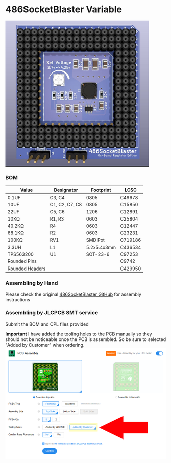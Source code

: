 # 486SocketBlaster Variable
<img align="center" alt="PCB image" width="450px" src="https://raw.githubusercontent.com/LimeProgramming/486SocketBlaster/main/gerbers/VariableVoltage/PCBimage.JPG"/>


### BOM
| Value | Designator | Footprint | LCSC |
|--|--|--|--|
| 0.1UF | C3, C4 | 0805 | C49678 |
| 10UF | C1, C2, C7, C8 | 0805 | C15850 |
| 22UF | C5, C6 | 1206 | C12891 |
| 10KΩ | R1, R3 | 0603 | C25804 | 
| 40.2KΩ | R4 | 0603 | C12447 | 
| 68.1KΩ | R2 | 0603 | C23231 | 
| 100KΩ | RV1 | SMD Pot | C719186 |
| 3.3UH | L1 | 5.2x5.4x3mm | C436534
| TPS563200 | U1 | SOT-23-6 | C97253
| Rounded Pins | | | C9742 |
| Rounded Headers | | | C429950 | 


### Assembling by Hand
Please check the original [486SocketBlaster GitHub](https://github.com/scrapcomputing/486SocketBlaster) for assembly instructions 

###  Assembling by JLCPCB SMT service
Submit the BOM and CPL files provided

**Important**
I have added the tooling holes to the PCB manually so they should not be noticeable once the PCB is assembled. So be sure to selected "Added by Customer" when ordering. 
<img align="center" alt="JLCPCB" width="650px" src="https://raw.githubusercontent.com/LimeProgramming/486SocketBlaster/main/img/ordering.png"/>